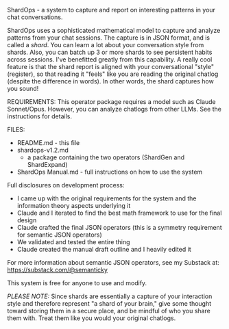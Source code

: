 ShardOps - a system to capture and report on interesting patterns in your chat conversations.

ShardOps uses a sophisticated mathematical model to capture and analyze patterns from your chat sessions.
The capture is in JSON format, and is called a *shard*.
You can learn a lot about your conversation style from shards. Also, you can batch up 3 or more shards to see
persistent habits across sessions. I've benefitted greatly from this capability.
A really cool feature is that the shard report is aligned with your conversational "style" (register),
so that reading it "feels" like you are reading the original chatlog (despite the difference in words).
In other words, the shard captures how you sound!

REQUIREMENTS:
This operator package requires a model such as Claude Sonnet/Opus.
However, you can analyze chatlogs from other LLMs. See the instructions for details.

FILES:
- README.md - this file
- shardops-v1.2.md
  - a package containing the two operators (ShardGen and ShardExpand)
- ShardOps Manual.md - full instructions on how to use the system

Full disclosures on development process:
- I came up with the original requirements for the system and the information theory aspects underlying it
- Claude and I iterated to find the best math framework to use for the final design
- Claude crafted the final JSON operators (this is a symmetry requirement for semantic JSON operators)
- We validated and tested the entire thing
- Claude created the manual draft outline and I heavily edited it

For more information about semantic JSON operators, see my Substack at:
   https://substack.com/@semanticky

This system is free for anyone to use and modify.

*PLEASE NOTE:* Since shards are essentially a capture of your interaction style and therefore represent "a shard of your brain," give some thought toward storing them in a secure place, and be mindful of who you share them with. Treat them like you would your original chatlogs.
